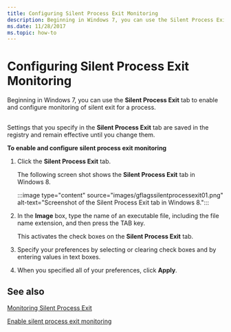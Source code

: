 ```yaml
---
title: Configuring Silent Process Exit Monitoring
description: Beginning in Windows 7, you can use the Silent Process Exit tab to enable and configure monitoring of silent exit for a process.
ms.date: 11/28/2017
ms.topic: how-to
---
```


# Configuring Silent Process Exit Monitoring


Beginning in Windows 7, you can use the **Silent Process Exit** tab to enable and configure monitoring of silent exit for a process.

## <span id="ddk_setting_and_clearing_image_file_flags_dtools"></span><span id="DDK_SETTING_AND_CLEARING_IMAGE_FILE_FLAGS_DTOOLS"></span>


Settings that you specify in the **Silent Process Exit** tab are saved in the registry and remain effective until you change them.

**To enable and configure silent process exit monitoring**

1.  Click the **Silent Process Exit** tab.

    The following screen shot shows the **Silent Process Exit** tab in Windows 8.

    :::image type="content" source="images/gflagssilentprocessexit01.png" alt-text="Screenshot of the Silent Process Exit tab in Windows 8.":::

2.  In the **Image** box, type the name of an executable file, including the file name extension, and then press the TAB key.

    This activates the check boxes on the **Silent Process Exit** tab.

3.  Specify your preferences by selecting or clearing check boxes and by entering values in text boxes.

4.  When you specified all of your preferences, click **Apply**.

## <span id="related_topics"></span>See also


[Monitoring Silent Process Exit](registry-entries-for-silent-process-exit.md)

[Enable silent process exit monitoring](enable-silent-process-exit-monitoring.md)

 

 
